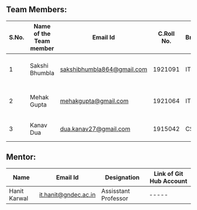 
## Team Members:

|**S.No.** | **Name of the Team member** | **Email Id** |**C.Roll No.** | **Branch** | **Area of Interest** | **Link of git repository** | 
|-------|------------|--------------|----------|----------|---------|-----|
| 1 | Sakshi Bhumbla | sakshibhumbla864@gmail.com | 1921091 |  IT | Web Development and  programming | [Sakshi Bhumbla](https://github.com/sakshi9729) |
| 2 | Mehak Gupta | mehakgupta@gmail.com |1921064 | IT | Web Development and programming | [Mehak Gupta](https://github.com/mehak13) |
| 3 | Kanav Dua | dua.kanav27@gmail.com |1915042 | CSE | Programming and Problem Solving | [Kanav Dua](https://github.com/kanavdua) | 

## Mentor:

| **Name** | **Email Id** |**Designation**|**Link of Git Hub Account**|
|-------|------------|--------------|----------|
| Hanit Karwal | it.hanit@gndec.ac.in | Assisstant Professor | ----- |
